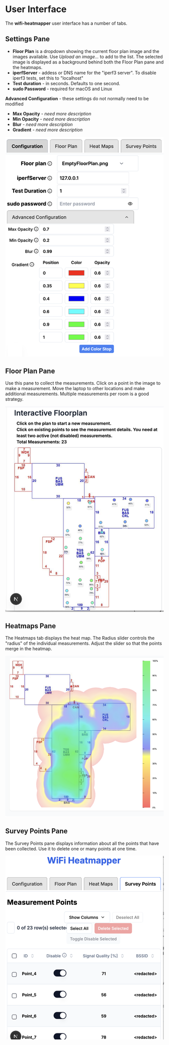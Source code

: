 # User Interface

The **wifi-heatmapper** user interface has a number of tabs.

## Settings Pane

* **Floor Plan** is a dropdown showing the current floor plan image
  and the images available.
  Use _Upload an image..._ to add to the list.
  The selected image is displayed as a background behind both
  the Floor Plan pane and the heatmaps.
* **iperfServer** - addess or DNS name for the "iperf3 server".
  To disable iperf3 tests, set this to "localhost"
* **Test duration** - in seconds. Defaults to one second.
* **sudo Password** - required for macOS and Linux

**Advanced Configuration** -
these settings do not normally need to be modified

* **Max Opacity** - _need more description_
* **Min Opacity**  - _need more description_
* **Blur** - _need more description_
* **Gradient** - _need more description_

![Settings Pane](images/SettingsPane.png)

## Floor Plan Pane

Use this pane to collect the measurements.
Click on a point in the image to make a measurement.
Move the laptop to other locations and make additional measurements.
Multiple measurements per room is a good strategy.

![Floo Plan](images/FloorplanPane.png)

## Heatmaps Pane

The Heatmaps tab displays the heat map.
The Radius slider controls the "radius" of the individual
measurements.
Adjust the slider so that the points merge in the heatmap.

![Heatmap Pane](images/HeatmapPane.png)

## Survey Points Pane

The Survey Points pane displays information about
all the points that have been collected.
Use it to delete one or many points at one time.

![Survey Points Pane](images/SurveyPointsPane.png)
